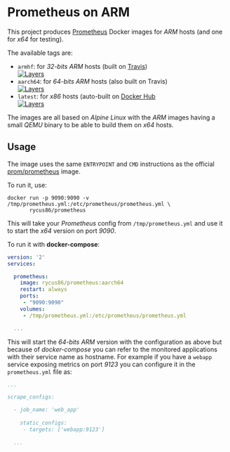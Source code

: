 # Prometheus on ARM

This project produces [Prometheus](https://prometheus.io) Docker images for
*ARM* hosts (and one for *x64* for testing).

The available tags are:

- `armhf`: for *32-bits ARM* hosts (built on [Travis](https://travis-ci.org/rycus86/docker-prometheus))  
  [![Layers](https://images.microbadger.com/badges/image/rycus86/prometheus:armhf.svg)](https://microbadger.com/images/rycus86/prometheus:armhf "Get your own image badge on microbadger.com")
- `aarch64`: for *64-bits ARM* hosts (also built on Travis)  
  [![Layers](https://images.microbadger.com/badges/image/rycus86/prometheus:aarch64.svg)](https://microbadger.com/images/rycus86/prometheus:aarch64 "Get your own image badge on microbadger.com")
- `latest`: for *x86* hosts (auto-built on [Docker Hub](https://hub.docker.com/r/rycus86/prometheus/)  
  [![Layers](https://images.microbadger.com/badges/image/rycus86/prometheus.svg)](https://microbadger.com/images/rycus86/prometheus "Get your own image badge on microbadger.com")

The images are all based on *Alpine Linux* with the *ARM* images having a
small *QEMU* binary to be able to build them on *x64* hosts.

## Usage

The image uses the same `ENTRYPOINT` and `CMD` instructions as the official
[prom/prometheus](https://hub.docker.com/r/prom/prometheus/) image.

To run it, use:

```shell
docker run -p 9090:9090 -v /tmp/prometheus.yml:/etc/prometheus/prometheus.yml \
       rycus86/prometheus
```

This will take your *Prometheus* config from `/tmp/prometheus.yml` and use it
to start the *x64* version on port *9090*.

To run it with __docker-compose__:

```yaml
version: '2'
services:

  prometheus:
    image: rycus86/prometheus:aarch64
    restart: always
    ports:
     - "9090:9090"
    volumes:
     - /tmp/prometheus.yml:/etc/prometheus/prometheus.yml

  ...
```

This will start the *64-bits ARM* version with the configuration as above but
because of *docker-compose* you can refer to the monitored applications with
their service name as hostname.
For example if you have a `webapp` service exposing metrics on port *9123*
you can configure it in the `prometheus.yml` file as:

```yaml
...

scrape_configs:

  - job_name: 'web_app'
    
    static_configs:
     - targets: ['webapp:9123']
  
  ...
```

